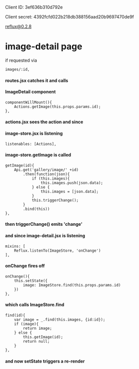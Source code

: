 Client ID:
3ef636b310d792e

Client secret:
4392fcfd022b218db388156aad20b9697470de9f

reflux@0.2.8

# image-detail page

if requested via

    images/:id,

#### routes.jsx catches it and calls

#### ImageDetail component

    componentWillMount(){
        Actions.getImage(this.props.params.id);
    },

#### actions.jsx sees the action and since

#### image-store.jsx is listening

    listenables: [Actions],

#### image-store.getImage is called

    getImage(id){
        Api.get('gallery/image/' +id)
            .then(function(json){
                if (this.images){
                    this.images.push(json.data);
                } else {
                    this.images = [json.data];
                }
                this.triggerChange();
            }
            .bind(this))
    },

#### then triggerChange() emits 'change'

#### and since image-detail.jsx is listening

    mixins: [
        Reflux.listenTo(ImageStore, 'onChange')
    ],

#### onChange fires off

    onChange(){
        this.setState({
            image: ImageStore.find(this.props.params.id)
        })
    },

#### which calls ImageStore.find

    find(id){
        var image = _.find(this.images, {id:id});
        if (image){
            return image;
        } else {
            this.getImage(id);
            return null;
        }
    },

#### and now setState triggers a re-render